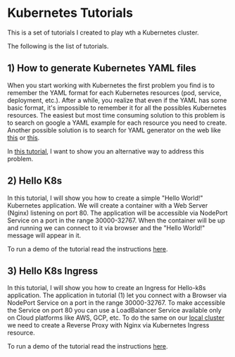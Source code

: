 # Kubernetes Tutorials

This is a set of tutorials I created to play wth a Kubernetes cluster.

The following is the list of tutorials.

## 1) How to generate Kubernetes YAML files

When you start working with Kubernetes the first problem you find is to remember the YAML format for each Kubernetes resources (pod, service, deployment, etc.).
After a while, you realize that even if the YAML has some basic format, it's impossible to remember it for all the possibles Kubernetes resources.
The easiest but most time consuming solution to this problem is to search on google a YAML example for each resource you need to create. Another possible
solution is to search for YAML generator on the web like [this](https://k8syaml.com/) or [this](https://8gwifi.org/kube.jsp).

In [this tutorial](yaml-generator/README.md), I want to show you an alternative way to address this problem.

## 2) Hello K8s

In this tutorial, I will show you how to create a simple "Hello World!" Kubernetes application. We will create a container with a Web Server (Nginx) listening on port 80. The application will be accessible via NodePort Service on a port in the range 30000-32767. When the container will be up and running we can connect to it via browser and the "Hello World!" message will appear in it.

To run a demo of the tutorial read the instructions [here](https://github.com/sasadangelo/k8s-tutorials/tree/master/hello-k8s).

## 3) Hello K8s Ingress

In this tutorial, I will show you how to create an Ingress for Hello-k8s application. The application in tutorial (1) let you connect with a Browser via NodePort Service on a port in the range 30000-32767. To make accessible the Service on port 80 you can use a LoadBalancer Service available only on Cloud platforms like AWS, GCP, etc. To do the same on our [local cluster](https://github.com/sasadangelo/k8s-cluster) we need to create a Reverse Proxy with Nginx via Kubernetes Ingress resource.

To run a demo of the tutorial read the instructions [here](https://github.com/sasadangelo/k8s-tutorials/tree/master/hello-k8s-ingress).
